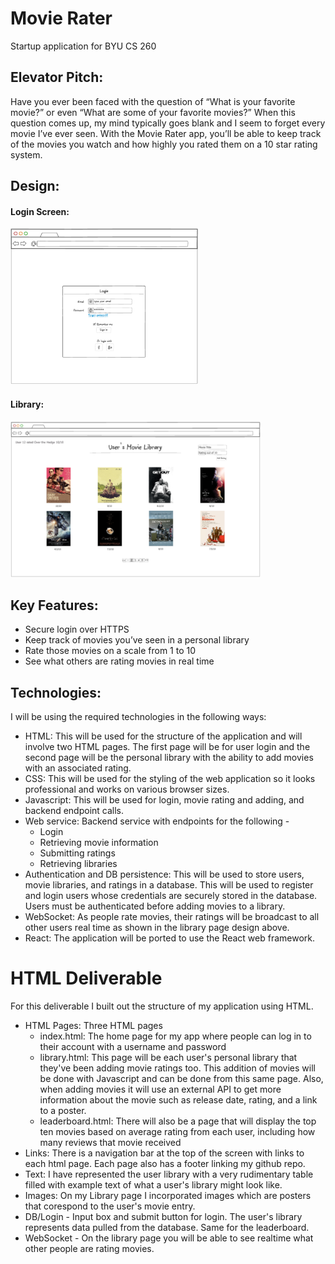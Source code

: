 # Movie Rater
Startup application for BYU CS 260

## Elevator Pitch:
Have you ever been faced with the question of “What is your favorite movie?” or even “What are some of your favorite movies?”  When this question comes up, my mind typically goes blank and I seem to forget every movie I’ve ever seen.  With the Movie Rater app, you’ll be able to keep track of the movies you watch and how highly you rated them on a 10 star rating system.  

## Design:
#### Login Screen:
<picture>
  <img alt="Image Alt Text" src="/images/LoginPage.png" height=250 width=300>
</picture>

#### Library:
<picture>
  <img alt="Image Alt Text" src="/images/LibraryPage.png" height=250 width=400>
</picture>

## Key Features:
- Secure login over HTTPS
- Keep track of movies you’ve seen in a personal library
- Rate those movies on a scale from 1 to 10
- See what others are rating movies in real time

## Technologies:

I will be using the required technologies in the following ways:
- HTML: This will be used for the structure of the application and will involve two HTML pages.  The first page will be for user login and the second page will be the personal library with the ability to add movies with an associated rating.
- CSS: This will be used for the styling of the web application so it looks professional and works on various browser sizes.
- Javascript: This will be used for login, movie rating and adding, and backend endpoint calls.
- Web service: Backend service with endpoints for the following -
  - Login
  - Retrieving movie information
  - Submitting ratings
  - Retrieving libraries
- Authentication and DB persistence: This will be used to store users, movie libraries, and ratings in a database.  This will be used to register and login users whose credentials are securely stored in the database.  Users must be authenticated before adding movies to a library.
- WebSocket: As people rate movies, their ratings will be broadcast to all other users real time as shown in the library page design above.
- React: The application will be ported to use the React web framework.

# HTML Deliverable
For this deliverable I built out the structure of my application using HTML.
- HTML Pages: Three HTML pages
  - index.html: The home page for my app where people can log in to their account with a username and password
  - library.html: This page will be each user's personal library that they've been adding movie ratings too.  This addition of movies will be done with Javascript and can be done from this same page.  Also, when adding movies it will use an external API to get more information about the movie such as release date, rating, and a link to a poster.
  - leaderboard.html: There will also be a page that will display the top ten movies based on average rating from each user, including how many reviews that movie received
- Links: There is a navigation bar at the top of the screen with links to each html page.  Each page also has a footer linking my github repo.
- Text: I have represented the user library with a very rudimentary table filled with example text of what a user's library might look like.
- Images: On my Library page I incorporated images which are posters that corespond to the user's movie entry.
- DB/Login - Input box and submit button for login. The user's library represents data pulled from the database.  Same for the leaderboard.
- WebSocket - On the library page you will be able to see realtime what other people are rating movies.
